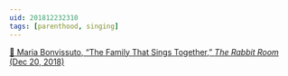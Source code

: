 ```yaml
---
uid: 201812232310  
tags: [parenthood, singing]
---
```


[📌 Maria Bonvissuto, “The Family That Sings Together,” *The Rabbit Room* (Dec 20, 2018)](https://rabbitroom.com/2018/12/the-family-that-sings-together/)
